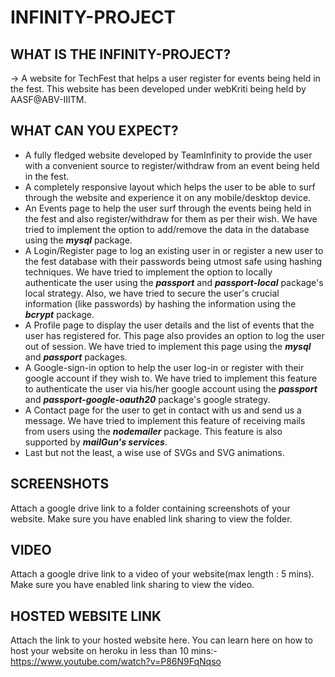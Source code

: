 # INFINITY-PROJECT

## WHAT IS THE INFINITY-PROJECT?

-> A website for TechFest that helps a user register for events being held in the fest.
This website has been developed under webKriti being held by AASF@ABV-IIITM.

## WHAT CAN YOU EXPECT?

* A fully fledged website developed by TeamInfinity to provide the user with a convenient source to register/withdraw from an event being held in the fest.  
* A completely responsive layout which helps the user to be able to surf through the website and experience it on any mobile/desktop device. 
* An Events page to help the user surf through the events being held in the fest and also register/withdraw for them as per their wish. We have tried to implement the option to add/remove the data in the database using the ***mysql*** package.
* A Login/Register page to log an existing user in or register a new user to the fest database with their passwords being utmost safe using hashing techniques. We have tried to implement the option to locally authenticate the user using the ***passport*** and ***passport-local*** package's local strategy. Also, we have tried to secure the user's crucial information (like passwords) by hashing the information using the ***bcrypt*** package.  
* A Profile page to display the user details and the list of events that the user has registered for. This page also provides an option to log the user out of session. We have tried to implement this page using the ***mysql*** and ***passport*** packages.  
* A Google-sign-in option to help the user log-in or register with their google account if they wish to. We have tried to implement this feature to authenticate the user via his/her google account using the ***passport*** and ***passport-google-oauth20*** package's google strategy.
* A Contact page for the user to get in contact with us and send us a message. We have tried to implement this feature of receiving mails from users using the ***nodemailer*** package. This feature is also supported by ***mailGun's services***.
* Last but not the least, a wise use of SVGs and SVG animations.

## SCREENSHOTS

Attach a google drive link to a folder containing screenshots of your website. Make sure you have enabled link sharing to view the folder.

## VIDEO

Attach a google drive link to a video of your website(max length : 5 mins). Make sure you have enabled link sharing to view the video.

## HOSTED WEBSITE LINK

Attach the link to your hosted website here. You can learn here on how to host your website on heroku in less than 10 mins:- https://www.youtube.com/watch?v=P86N9FqNqso

